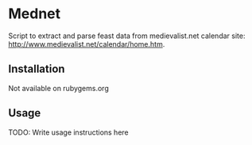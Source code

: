 # Mednet

Script to extract and parse feast data from medievalist.net calendar
site: <http://www.medievalist.net/calendar/home.htm>.

## Installation

Not available on rubygems.org

## Usage

TODO: Write usage instructions here

